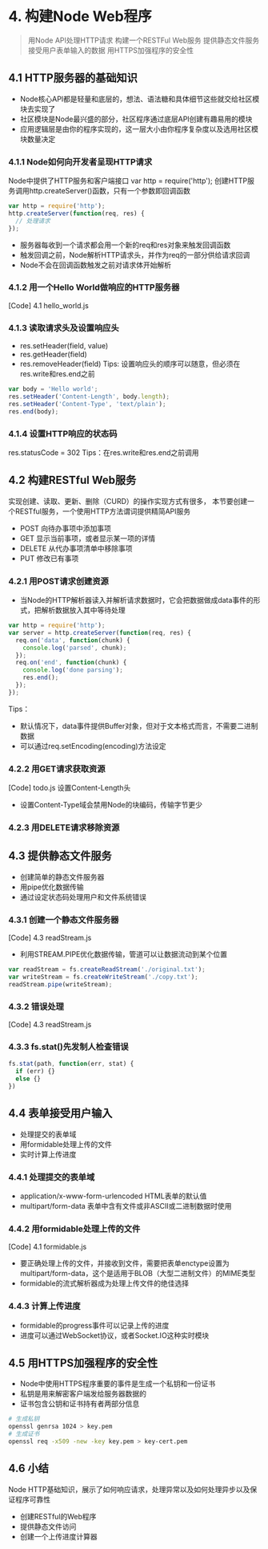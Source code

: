 # 4. 构建Node Web程序
> 用Node API处理HTTP请求
> 构建一个RESTFul Web服务
> 提供静态文件服务
> 接受用户表单输入的数据
> 用HTTPS加强程序的安全性

## 4.1 HTTP服务器的基础知识
- Node核心API都是轻量和底层的，想法、语法糖和具体细节这些就交给社区模块去实现了
- 社区模块是Node最兴盛的部分，社区程序通过底层API创建有趣易用的模块
- 应用逻辑层是由你的程序实现的，这一层大小由你程序复杂度以及选用社区模块数量决定

### 4.1.1 Node如何向开发者呈现HTTP请求
Node中提供了HTTP服务和客户端接口
var http = require('http');
创建HTTP服务调用http.createServer()函数，只有一个参数即回调函数
``` js
var http = require('http');
http.createServer(function(req, res) {
  // 处理请求
});
```
- 服务器每收到一个请求都会用一个新的req和res对象来触发回调函数
- 触发回调之前，Node解析HTTP请求头，并作为req的一部分供给请求回调
- Node不会在回调函数触发之前对请求体开始解析
### 4.1.2 用一个Hello World做响应的HTTP服务器
[Code] 4.1 hello_world.js
### 4.1.3 读取请求头及设置响应头
- res.setHeader(field, value)
- res.getHeader(field)
- res.removeHeader(field)
Tips: 设置响应头的顺序可以随意，但必须在res.write和res.end之前
``` js
var body = 'Hello world';
res.setHeader('Content-Length', body.length);
res.setHeader('Content-Type', 'text/plain');
res.end(body);
```
### 4.1.4 设置HTTP响应的状态码
res.statusCode = 302
Tips：在res.write和res.end之前调用

## 4.2 构建RESTful Web服务
实现创建、读取、更新、删除（CURD）的操作实现方式有很多，
本节要创建一个RESTful服务，一个使用HTTP方法谓词提供精简API服务
- POST 向待办事项中添加事项
- GET 显示当前事项，或者显示某一项的详情
- DELETE 从代办事项清单中移除事项
- PUT 修改已有事项
### 4.2.1 用POST请求创建资源
- 当Node的HTTP解析器读入并解析请求数据时，它会把数据做成data事件的形式，把解析数据放入其中等待处理
``` js
var http = require('http');
var server = http.createServer(function(req, res) {
  req.on('data', function(chunk) {
    console.log('parsed', chunk);
  });
  req.on('end', function(chunk) {
    console.log('done parsing');
    res.end();
  });
});
```
Tips： 
- 默认情况下，data事件提供Buffer对象，但对于文本格式而言，不需要二进制数据
- 可以通过req.setEncoding(encoding)方法设定
### 4.2.2 用GET请求获取资源
[Code] todo.js
设置Content-Length头
- 设置Content-Type域会禁用Node的块编码，传输字节更少
### 4.2.3 用DELETE请求移除资源

## 4.3 提供静态文件服务
- 创建简单的静态文件服务器
- 用pipe优化数据传输
- 通过设定状态码处理用户和文件系统错误
### 4.3.1 创建一个静态文件服务器
[Code] 4.3 readStream.js
- 利用STREAM.PIPE优化数据传输，管道可以让数据流动到某个位置
``` js
var readStream = fs.createReadStream('./original.txt');
var writeStream = fs.createWriteStream('./copy.txt');
readStream.pipe(writeStream);
```
### 4.3.2 错误处理
[Code] 4.3 readStream.js
### 4.3.3 fs.stat()先发制人检查错误
``` js
fs.stat(path, function(err, stat) {
  if (err) {}
  else {}
})
```

## 4.4 表单接受用户输入
- 处理提交的表单域
- 用formidable处理上传的文件
- 实时计算上传进度
### 4.4.1 处理提交的表单域
- application/x-www-form-urlencoded HTML表单的默认值
- multipart/form-data 表单中含有文件或非ASCII或二进制数据时使用
### 4.4.2 用formidable处理上传的文件
[Code] 4.1 formidable.js
- 要正确处理上传的文件，并接收到文件，需要把表单enctype设置为multipart/form-data，这个是适用于BLOB（大型二进制文件）的MIME类型
- formidable的流式解析器成为处理上传文件的绝佳选择
### 4.4.3 计算上传进度
- formidable的progress事件可以记录上传的进度
- 进度可以通过WebSocket协议，或者Socket.IO这种实时模块
## 4.5 用HTTPS加强程序的安全性
- Node中使用HTTPS程序重要的事件是生成一个私钥和一份证书
- 私钥是用来解密客户端发给服务器数据的
- 证书包含公钥和证书持有者两部分信息
``` sh
# 生成私钥
openssl genrsa 1024 > key.pem
# 生成证书
openssl req -x509 -new -key key.pem > key-cert.pem
```

## 4.6 小结
Node HTTP基础知识，展示了如何响应请求，处理异常以及如何处理异步以及保证程序可靠性
- 创建RESTful的Web程序
- 提供静态文件访问
- 创建一个上传进度计算器
